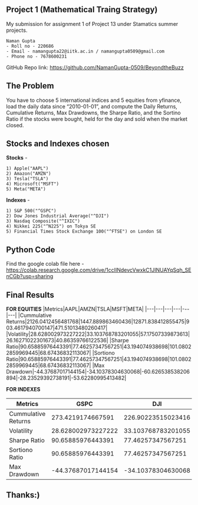 
## Project 1 (Mathematical Traing Strategy)

My submission for assignment 1 of Project 13 under Stamatics summer projects.

 
    Naman Gupta
    - Roll no - 220686
    - Email - namangupta22@iitk.ac.in / namangupta0509@gmail.com
    - Phone no - 7678600231



GitHub Repo link: https://github.com/NamanGupta-0509/BeyondtheBuzz

## The Problem
You have to choose 5 international indices and 5 equities from yfinance, load the daily data since “2010-01-01”, and compute the Daily Returns, Cumulative Returns, Max Drawdowns, the Sharpe Ratio, and the Sortino Ratio if the stocks were bought, held for the day and sold when the market closed.
## Stocks and Indexes chosen
**Stocks** - 
```
1) Apple("AAPL")
2) Amazon("AMZN")
3) Tesla("TSLA")
4) Microsoft("MSFT")
5) Meta("META")
```
**Indexes** - 
```
1) S&P 500("^GSPC")
2) Dow Jones Industrial Average("^DJI")
3) Nasdaq Composite("^IXIC")
4) Nikkei 225("^N225") on Tokya SE
5) Financial Times Stock Exchange 100("^FTSE") on London SE
```
## Python Code

Find the google colab file here - 
https://colab.research.google.com/drive/1ccIINdevcVwxkC1JINUAYqSqh_SEnCGb?usp=sharing
## Final Results

**FOR EQUITIES**
|Metrics|AAPL|AMZN|TSLA|MSFT|META|
|---|---|---|---|---|---|
|Cummulative Returns|2126\.0412456481768|1447\.889863460436|12871\.838412855475|903\.4617940700147|471\.51013480260417|
|Volatility|28\.628002973227222|33\.103768783201055|57\.17507339873613|26\.16271022301673|40\.86359766122536|
|Sharpe Ratio|90\.65885976443391|77\.46257347567251|43\.194074938698|101\.08022859969445|68\.67436832113067|
|Sortiono Ratio|90\.65885976443391|77\.46257347567251|43\.194074938698|101\.08022859969445|68\.67436832113067|
|Max Drawdown|-44\.37687017144154|-34\.10378304630068|-60\.626538538206894|-28\.23529392738191|-53\.62280995413482|

**FOR INDEXES**

|Metrics|GSPC|DJI|IXIC|N225|FTSE|
|---|---|---|---|---|---|
|Cummulative Returns|273\.4219174667591|226\.90223515023416|432\.8856022455222|171\.99090497722563|45\.404501092812225|
|Volatility|28\.628002973227222|33\.103768783201055|57\.17507339873613|26\.16271022301673|40\.86359766122536|
|Sharpe Ratio|90\.65885976443391|77\.46257347567251|43\.194074938698|101\.08022859969445|68\.67436832113067|
|Sortiono Ratio|90\.65885976443391|77\.46257347567251|43\.194074938698|101\.08022859969445|68\.67436832113067|
|Max Drawdown|-44\.37687017144154|-34\.10378304630068|-60\.626538538206894|-28\.23529392738191|-53\.62280995413482|


## Thanks:)
